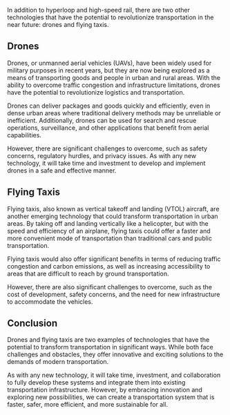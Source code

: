 
In addition to hyperloop and high-speed rail, there are two other technologies that have the potential to revolutionize transportation in the near future: drones and flying taxis.

Drones
------

Drones, or unmanned aerial vehicles (UAVs), have been widely used for military purposes in recent years, but they are now being explored as a means of transporting goods and people in urban and rural areas. With the ability to overcome traffic congestion and infrastructure limitations, drones have the potential to revolutionize logistics and transportation.

Drones can deliver packages and goods quickly and efficiently, even in dense urban areas where traditional delivery methods may be unreliable or inefficient. Additionally, drones can be used for search and rescue operations, surveillance, and other applications that benefit from aerial capabilities.

However, there are significant challenges to overcome, such as safety concerns, regulatory hurdles, and privacy issues. As with any new technology, it will take time and investment to develop and implement drones in a safe and effective manner.

Flying Taxis
------------

Flying taxis, also known as vertical takeoff and landing (VTOL) aircraft, are another emerging technology that could transform transportation in urban areas. By taking off and landing vertically like a helicopter, but with the speed and efficiency of an airplane, flying taxis could offer a faster and more convenient mode of transportation than traditional cars and public transportation.

Flying taxis would also offer significant benefits in terms of reducing traffic congestion and carbon emissions, as well as increasing accessibility to areas that are difficult to reach by ground transportation.

However, there are also significant challenges to overcome, such as the cost of development, safety concerns, and the need for new infrastructure to accommodate the vehicles.

Conclusion
----------

Drones and flying taxis are two examples of technologies that have the potential to transform transportation in significant ways. While both face challenges and obstacles, they offer innovative and exciting solutions to the demands of modern transportation.

As with any new technology, it will take time, investment, and collaboration to fully develop these systems and integrate them into existing transportation infrastructure. However, by embracing innovation and exploring new possibilities, we can create a transportation system that is faster, safer, more efficient, and more sustainable for all.
